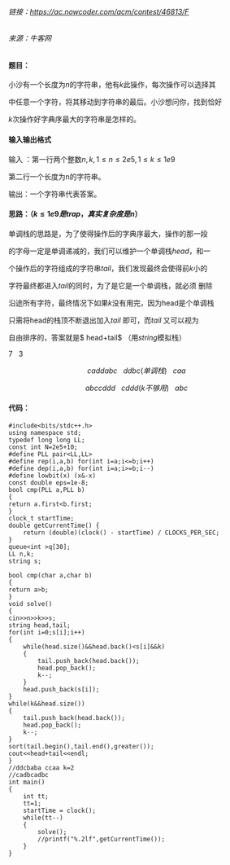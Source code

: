 
###### 链接：https://ac.nowcoder.com/acm/contest/46813/F
###### 来源：牛客网

#### 题目：
小沙有一个长度为$n$的字符串，他有$k$此操作，每次操作可以选择其

中任意一个字符，将其移动到字符串的最后。小沙想问你，找到恰好

$k$次操作好字典序最大的字符串是怎样的。

#### 输入输出格式
输入 ：第一行两个整数$n,k,1\le n\le 2e5,1\le k \le 1e9$

第二行一个长度为n的字符串。

输出：一个字符串代表答案。

#### 思路：（$k\le1e9 是trap，真实复杂度是n$）
单调栈的思路是，为了使得操作后的字典序最大，操作的那一段

的字母一定是单调递减的，我们可以维护一个单调栈$head$，和一

个操作后的字符组成的字符串$tail$，我们发现最终会使得前$k$小的

字符最终都进入$tail$的同时，为了是它是一个单调栈，就必须
删除

沿途所有字符，最终情况下如果$k$没有用完，因为head是个单调栈

只需将head的栈顶不断退出加入$tail$ 即可，而$tail$ 又可以视为

自由排序的，答案就是$ head+tail$ （用$string$模拟栈）

$7 \ \ \ 3$

$$ caddabc \ \ \  ddbc(单调栈) \ \ \  caa$$

$$ abccddd  \ \ \  cddd(k 不够用)  \ \ \ abc $$ 

#### 代码：
    #include<bits/stdc++.h>
    using namespace std;
    typedef long long LL;
    const int N=2e5+10;
    #define PLL pair<LL,LL>
    #define rep(i,a,b) for(int i=a;i<=b;i++)
    #define dep(i,a,b) for(int i=a;i>=b;i--)
    #define lowbit(x) (x&-x)
    const double eps=1e-8;
    bool cmp(PLL a,PLL b)
    {
    return a.first<b.first;
    }
    clock_t startTime;
    double getCurrentTime() {
        return (double)(clock() - startTime) / CLOCKS_PER_SEC;
    }
    queue<int >q[30];
    LL n,k;
    string s;

    bool cmp(char a,char b)
    {
    return a>b;
    }
    void solve()
    {
    cin>>n>>k>>s;
    string head,tail;
    for(int i=0;s[i];i++)
    {
        while(head.size()&&head.back()<s[i]&&k)
        { 
            tail.push_back(head.back());
            head.pop_back();
            k--;
        }
        head.push_back(s[i]);
    }
    while(k&&head.size())
    {
        tail.push_back(head.back());
        head.pop_back();
        k--;
    }
    sort(tail.begin(),tail.end(),greater());
    cout<<head+tail<<endl;
    }
    //ddcbaba ccaa k=2
    //cadbcadbc
    int main()
    {
        int tt;
        tt=1;
        startTime = clock();
        while(tt--)
        {
            solve();
            //printf("%.2lf",getCurrentTime());
        }
    }
